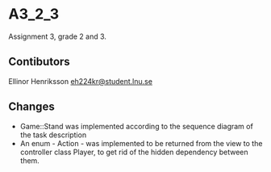 # A3_2_3

Assignment 3, grade 2 and 3.

## Contibutors
Ellinor Henriksson <eh224kr@student.lnu.se>

## Changes
- Game::Stand was implemented according to the sequence diagram of the task description
- An enum - Action - was implemented to be returned from the view to the controller class Player, to get rid of the hidden dependency between them.

